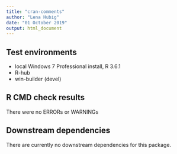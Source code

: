 ```yaml
---
title: "cran-comments"
author: "Lena Hubig"
date: "01 October 2019"
output: html_document
---
```

## Test environments
* local Windows 7 Professional install, R 3.6.1
* R-hub
* win-builder (devel) 

## R CMD check results
There were no ERRORs or WARNINGs

## Downstream dependencies
There are currently no downstream dependencies for this package.
